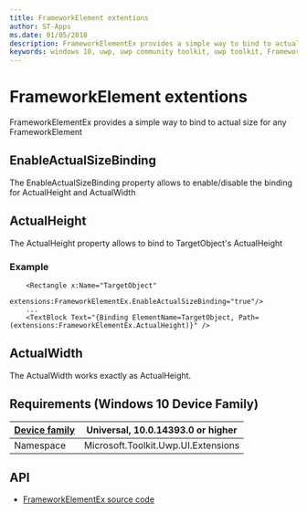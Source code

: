 ```yaml
---
title: FrameworkElement extentions
author: ST-Apps
ms.date: 01/05/2018
description: FrameworkElementEx provides a simple way to bind to actual size for any FrameworkElement
keywords: windows 10, uwp, uwp community toolkit, uwp toolkit, FrameworkElement, extentions
---
```


# FrameworkElement extentions

FrameworkElementEx provides a simple way to bind to actual size for any FrameworkElement

## EnableActualSizeBinding

The EnableActualSizeBinding property allows to enable/disable the binding for ActualHeight and ActualWidth

## ActualHeight

The ActualHeight property allows to bind to TargetObject's ActualHeight

### Example

```xaml
    <Rectangle x:Name="TargetObject"
               extensions:FrameworkElementEx.EnableActualSizeBinding="true"/>
	...
	<TextBlock Text="{Binding ElementName=TargetObject, Path=(extensions:FrameworkElementEx.ActualHeight)}" />
```

## ActualWidth

The ActualWidth works exactly as ActualHeight.

## Requirements (Windows 10 Device Family)

| [Device family](http://go.microsoft.com/fwlink/p/?LinkID=526370) | Universal, 10.0.14393.0 or higher |
| --- | --- |
| Namespace | Microsoft.Toolkit.Uwp.UI.Extensions |

## API

* [FrameworkElementEx source code](https://github.com/Microsoft/UWPCommunityToolkit/blob/master/Microsoft.Toolkit.Uwp.UI/Extensions/FrameworkElement)